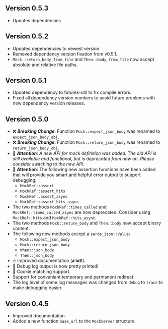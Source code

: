## Version 0.5.3
- Updates dependencies

## Version 0.5.2
- Updated dependencies to newest version.
- Removed dependency version fixation from v0.5.1.
- `Mock::return_body_from_file` and `Then::body_from_file` now accept absolute and relative file paths.
 
## Version 0.5.1
- Updated dependency to futures-util to fix compile errors.
- Fixed all dependency version numbers to avoid future problems with new dependency version releases.

## Version 0.5.0
- ❌ _**Breaking Change**_: Function `Mock::expect_json_body` was renamed to `expect_json_body_obj`.
- ❌ _**Breaking Change**_: Function `Mock::return_json_body` was renamed to `return_json_body_obj`.
- 🚀 _**Attention**: A new API for mock definition was added. The old API is still available and functional, 
but is deprecated from now on. Please consider switching to the new API._
- 🚀 **Attention**: The following new assertion functions have been added that will provide you smart and helpful 
error output to support debugging:
    - `MockRef::assert`
    - `MockRef::assert_hits`
    - `MockRef::assert_async`
    - `MockRef::assert_hits_async`
- The two methods `MockRef::times_called` and `MockRef::times_called_async` are now deprecated. Consider using
`MockRef::hits` and `MockRef::hits_async`.
- The two methods `Mock::return_body` and `Then::body` now accept binary content.
- The following new methods accept a `serde_json::Value`:
    - `Mock::expect_json_body`
    - `Mock::return_json_body`
    - `When::json_body`
    - `Then::json_body`
- 🔥 Improved documentation (**a lot!**).
- 👏 Debug log output is now pretty printed! 
- 🍪 Cookie matching support.
- Support for convenient temporary and permanent redirect.
- The log level of some log messages was changed from `debug` to `trace` to make debugging easier.

## Version 0.4.5
- Improved documentation.
- Added a new function `base_url` to the `MockServer` structure.
